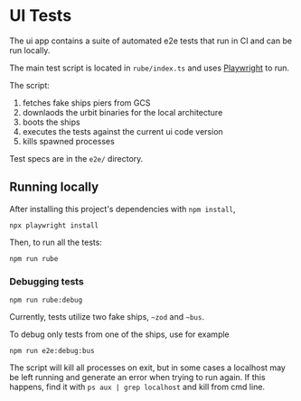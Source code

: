 # UI Tests

The ui app contains a suite of automated e2e tests that run in CI and can be run locally.

The main test script is located in `rube/index.ts` and uses [Playwright](https://playwright.dev) to run.

The script:

1. fetches fake ships piers from GCS
2. downlaods the urbit binaries for the local architecture
3. boots the ships
4. executes the tests against the current ui code version
5. kills spawned processes

Test specs are in the `e2e/` directory.

## Running locally

After installing  this project's dependencies with `npm install`,

```
npx playwright install
```

Then, to run all the tests:

```
npm run rube
```

### Debugging tests

```
npm run rube:debug
```

Currently, tests utilize two fake ships, `~zod` and `~bus`.


To debug only tests from one of the ships, use for example 


```
npm run e2e:debug:bus
```

The script will kill all processes on exit, but in some cases a localhost may be left running and generate an error when trying to run again. If this happens, find it with `ps aux | grep localhost` and kill from cmd line.